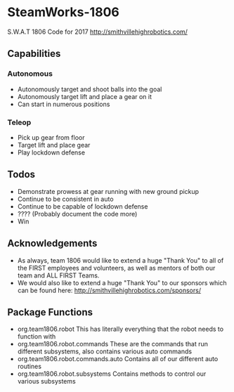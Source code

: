 # SteamWorks-1806
S.W.A.T 1806 Code for 2017
http://smithvillehighrobotics.com/

## Capabilities
### Autonomous
* Autonomously target and shoot balls into the goal
* Autonomously target lift and place a gear on it
* Can start in numerous positions
### Teleop
* Pick up gear from floor
* Target lift and place gear
* Play lockdown defense
## Todos
* Demonstrate prowess at gear running with new ground pickup
* Continue to be consistent in auto
* Continue to be capable of lockdown defense
* ???? (Probably document the code more)
* Win

## Acknowledgements
* As always, team 1806 would like to extend a huge "Thank You" to all of the FIRST employees and volunteers, as well as mentors of both our team and ALL FIRST Teams.  
* We would also like to extend a huge "Thank You" to our sponsors which can be found here: http://smithvillehighrobotics.com/sponsors/ 

## Package Functions

- org.team1806.robot
    This has literally everything that the robot needs to function with
- org.team1806.robot.commands
    These are the commands that run different subsystems, also contains various auto commands
- org.team1806.robot.commands.auto
    Contains all of our different auto routines
- org.team1806.robot.subsystems
    Contains methods to control our various subsystems
